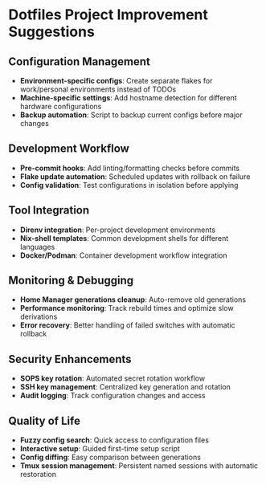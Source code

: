# Dotfiles Project Improvement Suggestions

## Configuration Management
- **Environment-specific configs**: Create separate flakes for work/personal environments instead of TODOs
- **Machine-specific settings**: Add hostname detection for different hardware configurations
- **Backup automation**: Script to backup current configs before major changes

## Development Workflow
- **Pre-commit hooks**: Add linting/formatting checks before commits
- **Flake update automation**: Scheduled updates with rollback on failure
- **Config validation**: Test configurations in isolation before applying

## Tool Integration
- **Direnv integration**: Per-project development environments
- **Nix-shell templates**: Common development shells for different languages
- **Docker/Podman**: Container development workflow integration

## Monitoring & Debugging
- **Home Manager generations cleanup**: Auto-remove old generations
- **Performance monitoring**: Track rebuild times and optimize slow derivations
- **Error recovery**: Better handling of failed switches with automatic rollback

## Security Enhancements
- **SOPS key rotation**: Automated secret rotation workflow
- **SSH key management**: Centralized key generation and rotation
- **Audit logging**: Track configuration changes and access

## Quality of Life
- **Fuzzy config search**: Quick access to configuration files
- **Interactive setup**: Guided first-time setup script
- **Config diffing**: Easy comparison between generations
- **Tmux session management**: Persistent named sessions with automatic restoration